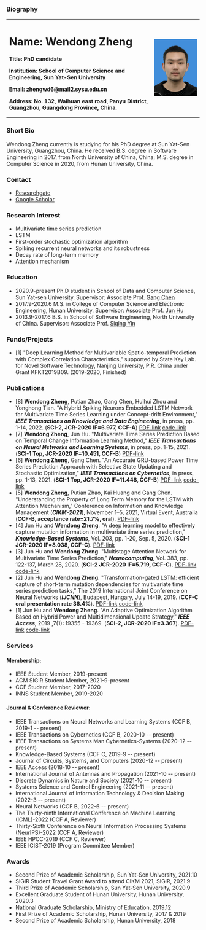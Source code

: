 ### Biography
<table border="0">
  <tr>
    <td width="75%">
      <h1>Name: Wendong Zheng</h1>
      <p><b>Title: PhD candidate</b></p>
      <p><b>Institution: School of Computer Science and Engineering, Sun Yat-Sen University</b></p>
      <p><b>Email: zhengwd6@mail2.sysu.edu.cn</b></p>
      <p><b>Address: No. 132, Waihuan east road, Panyu District, Guangzhou, Guangdong Province, China.</b></p>
    </td>
    <td width="25%">
      <img src="/zhengwendong.jpg" width="100%">      
    </td>
  </tr>
</table>

### Short Bio
Wendong Zheng currently is studying for his PhD degree at Sun Yat-Sen University, Guangzhou, China. He received B.S. degree in Software Engineering in 2017, from North University of China, China; M.S. degree in Computer Science in 2020, from Hunan University, China. 

### Contact
- [Researchgate](https://www.researchgate.net/profile/Wendong_Zheng3)
- [Google Scholar](https://scholar.google.com/citations?hl=zh-CN&pli=1&user=gLe67O0AAAAJ)

### Research Interest
- Multivariate time series prediction
- LSTM
- First-order stochastic optimization algorithm
- Spiking recurrent neural networks and its robustness
- Decay rate of long-term memory
- Attention mechanism

### Education
- 2020.9-present           Ph.D student in School of Data and Computer Science, Sun Yat-sen University.               Supervisor: Associate Prof. [Gang Chen](http://sdcs.sysu.edu.cn/content/4547)
- 2017.9-2020.6        M.S. in College of Computer Science and Electronic Engineering, Hunan University.         Supervisor: Associate Prof. [Jun Hu](http://csee.hnu.edu.cn/people/hujun)
- 2013.9-2017.6        B.S. in School of Software Engineering, North University of China.                 Supervisor: Associate Prof. [Siqing Yin](http://ss.nuc.edu.cn/info/1158/4613.htm)

### Funds/Projects
- [1] "Deep Learning Method for Multivariable Spatio-temporal Prediction with Complex Correlation Characteristics," supported by State Key Lab. for Novel Software Technology, Nanjing University, P.R. China under Grant KFKT2019B09. (2019-2020, Finished)

### Publications
- [8] **Wendong Zheng**, Putian Zhao, Gang Chen, Huihui Zhou and Yonghong Tian. "A Hybrid Spiking Neurons Embedded LSTM Network for Multivariate Time Series Learning under Concept-drift Environment," **_IEEE Transactions on Knowledge and Data Engineering_**, in press, pp. 1-14, 2022. (**SCI-2, JCR-2020 IF=6.977, CCF-A**) [PDF-link](https://ieeexplore.ieee.org/document/9783029) [code-link](https://github.com/zwd2016/HSN-LSTM)
- [7] **Wendong Zheng**, Jun Hu. "Multivariate Time Series Prediction Based on Temporal Change Information Learning Method," **_IEEE Transactions on Neural Networks and Learning Systems_**, in press, pp. 1-15, 2021. (**SCI-1 Top, JCR-2020 IF=10.451, CCF-B**) [PDF-link](https://ieeexplore.ieee.org/document/9669023)
- [6] **Wendong Zheng**, Gang Chen. "An Accurate GRU-based Power Time Series Prediction Approach with Selective State Updating and Stochastic Optimization," **_IEEE Transactions on Cybernetics_**, in press, pp. 1-13, 2021. (**SCI-1 Top, JCR-2020 IF=11.448, CCF-B**) [PDF-link](https://ieeexplore.ieee.org/document/9600449/keywords#keywords) [code-link](https://github.com/zwd2016/GRU-SSU-AMG)
- [5] **Wendong Zheng**, Putian Zhao, Kai Huang and Gang Chen. "Understanding the Property of Long Term Memory for the LSTM with Attention Mechanism," Conference on Information and Knowledge Management (**_CIKM-2021_**), November 1–5, 2021, Virtual Event, Australia (**CCF-B, acceptance rate=21.7%, oral**). [PDF-link](https://dl.acm.org/doi/10.1145/3459637.3482399)
- [4] Jun Hu and **Wendong Zheng**. "A deep learning model to effectively capture mutation information in multivariate time series prediction," **_Knowledge-Based Systems_**, Vol. 203, pp. 1-20, Sep. 5, 2020. (**SCI-1 JCR-2020 IF=8.038, CCF-C**). [PDF-link](https://www.sciencedirect.com/science/article/pii/S0950705120303919)
- [3] Jun Hu and **Wendong Zheng**. "Multistage Attention Network for Multivariate Time Series Prediction," **_Neurocomputing_**, Vol. 383, pp. 122-137, March 28, 2020. (**SCI-2 JCR-2020 IF=5.719, CCF-C**). [PDF-link](https://www.sciencedirect.com/science/article/pii/S0925231219316625#auth1Bio1) [code-link](https://github.com/zwd2016/multivariate-time-series-prediction)
- [2] Jun Hu and **Wendong Zheng**. "Transformation-gated LSTM: efficient capture of short-term mutation dependencies for multivariate time series prediction tasks," The 2019 International Joint Conference on Neural Networks (**_IJCNN_**), Budapest, Hungary, July 14-19, 2019. (**CCF-C oral presentation rate 36.4%**). [PDF-link](https://ieeexplore.ieee.org/document/8852073/authors#authors) [code-link](https://github.com/zwd2016/TG-LSTM-network-for-time-series-prediction)
- [1] Jun Hu and **Wendong Zheng**. "An Adaptive Optimization Algorithm Based on Hybrid Power and Multidimensional Update Strategy," **_IEEE Access_**, 2019 ,7(1): 19355 - 19369. (**SCI-2, JCR-2020 IF=3.367**). [PDF-link](https://ieeexplore.ieee.org/document/8635473/keywords#keywords) [code-link](https://github.com/zwd2016/AdaHMG)

### Services
#### Membership:

- IEEE Student Member, 2019-present
- ACM SIGIR Student Member, 2021-9-present
- CCF Student Member, 2017-2020
- INNS Student Member, 2019-2020

#### Journal & Conference Reviewer:

- IEEE Transactions on Neural Networks and Learning Systems (CCF B, 2019-1 -- present)
- IEEE Transactions on Cybernetics (CCF B, 2020-10 -- present)
- IEEE Transactions on Systems Man Cybernetics-Systems (2020-12 -- present)
- Knowledge-Based Systems (CCF C, 2019-9 -- present)
- Journal of Circuits, Systems, and Computers (2020-12 -- present)
- IEEE Access (2018-10 -- present)
- International Journal of Antennas and Propagation (2021-10 -- present)
- Discrete Dynamics in Nature and Society (2021-10 -- present)
- Systems Science and Control Engineering (2021-11 -- present)
- International Journal of Information Technology & Decision Making (2022-3 -- present)
- Neural Networks (CCF B, 2022-6 -- present)
- The Thirty-ninth International Conference on Machine Learning (ICML)-2022 (CCF A, Reviewer)
- Thirty-Sixth Conference on Neural Information Processing Systems (NeurIPS)-2022 (CCF A, Reviewer)
- IEEE HPCC-2019 (CCF C, Reviewer)
- IEEE ICIST-2019 (Program Committee Member)

### Awards
- Second Prize of Academic Scholarship, Sun Yat-Sen University, 2021.10
- SIGIR Student Travel Grant Award to attend CIKM 2021, SIGIR, 2021.9
- Third Prize of Academic Scholarship, Sun Yat-Sen University, 2020.9
- Excellent Graduate Student of Hunan University, Hunan University, 2020.3
- National Graduate Scholarship, Ministry of Education, 2019.12
- First Prize of Academic Scholarship, Hunan University, 2017 & 2019
- Second Prize of Academic Scholarship, Hunan University, 2018

